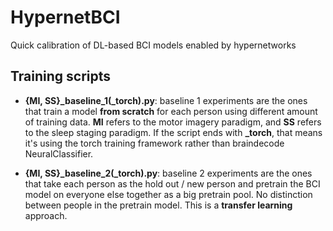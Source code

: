 # HypernetBCI
Quick calibration of DL-based BCI models enabled by hypernetworks

## Training scripts
* **{MI, SS}_baseline_1(_torch).py**: baseline 1 experiments are the ones that train a model **from scratch** for each person using different amount of training data. **MI** refers to the motor imagery paradigm, and **SS** refers to the sleep staging paradigm. If the script ends with **_torch**, that means it's using the torch training framework rather than braindecode NeuralClassifier.

* **{MI, SS}_baseline_2(_torch).py**: baseline 2 experiments are the ones that take each person as the hold out / new person and pretrain the BCI model on everyone else together as a big pretrain pool. No distinction between people in the pretrain model. This is a **transfer learning** approach.
